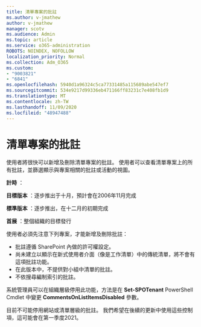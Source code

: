 ```yaml
---
title: 清單專案的批註
ms.author: v-jmathew
author: v-jmathew
manager: scotv
ms.audience: Admin
ms.topic: article
ms.service: o365-administration
ROBOTS: NOINDEX, NOFOLLOW
localization_priority: Normal
ms.collection: Adm_O365
ms.custom:
- "9003821"
- "6841"
ms.openlocfilehash: 5940d1a96324c5ca77331485a115689abe547ef7
ms.sourcegitcommit: 534e9217d99336eb471166ff83231c7e408fb1d9
ms.translationtype: MT
ms.contentlocale: zh-TW
ms.lasthandoff: 11/09/2020
ms.locfileid: "48947488"
---
```

# <a name="comments-on-list-items"></a>清單專案的批註

使用者將很快可以新增及刪除清單專案的批註。 使用者可以查看清單專案上的所有批註，並篩選顯示與專案相關的批註或活動的視圖。

**計時** ：

**目標版本** ：逐步推出于十月，預計會在2006年11月完成

**標準版本** ：逐步推出，在十二月的初期完成

**首展** ：整個組織的目標發行

使用者必須先注意下列專案，才能新增及刪除批註：

- 批註遵循 SharePoint 內做的許可權設定。
- 尚未建立以顯示在新式使用者介面（像是工作清單）中的傳統清單，將不會有這項批註功能。
- 在此版本中，不提供對小組中清單的批註。
- 不依搜尋編制索引的批註。

系統管理員可以在組織層級停用此功能，方法是在 **Set-SPOTenant** PowerShell Cmdlet 中變更 **CommentsOnListItemsDisabled** 參數。

目前不可能停用網站或清單層級的批註。 我們希望在後續的更新中使用這些控制項，這可能會在第一季度2021。
